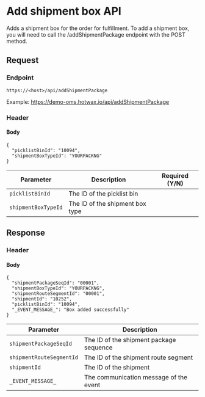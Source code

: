 # Add shipment box API

Adds a shipment box for the order for fulfillment. To add a shipment box, you will need to call the /addShipmentPackage endpoint with the POST method. 

## Request

### Endpoint

`https://<host>/api/addShipmentPackage`

Example: https://demo-oms.hotwax.io/api/addShipmentPackage

### Header

#### Body

```
{
  "picklistBinId": "10094",
  "shipmentBoxTypeId": "YOURPACKNG"
}
```

| Parameter        | Description                                               | Required (Y/N) |
|------------------|-----------------------------------------------------------|----------------|
| `picklistBinId`        | The ID of the picklist bin                          |            |
| `shipmentBoxTypeId`    | The ID of the shipment box type                     |            |


## Response

### Header

#### Body

```
{
  "shipmentPackageSeqId": "00001",
  "shipmentBoxTypeId": "YOURPACKNG",
  "shipmentRouteSegmentId": "00001",
  "shipmentId": "10252",
  "picklistBinId": "10094",
  "_EVENT_MESSAGE_": "Box added successfully"
}

```

| Parameter                | Description                                                  |
|--------------------------|--------------------------------------------------------------|
| `shipmentPackageSeqId`   | The ID of the shipment package sequence                      |
| `shipmentRouteSegmentId` | The ID of the shipment route segment                         |
| `shipmentId`             | The ID of the shipment                                       |
| `_EVENT_MESSAGE_`        | The communication message of the event                       |
